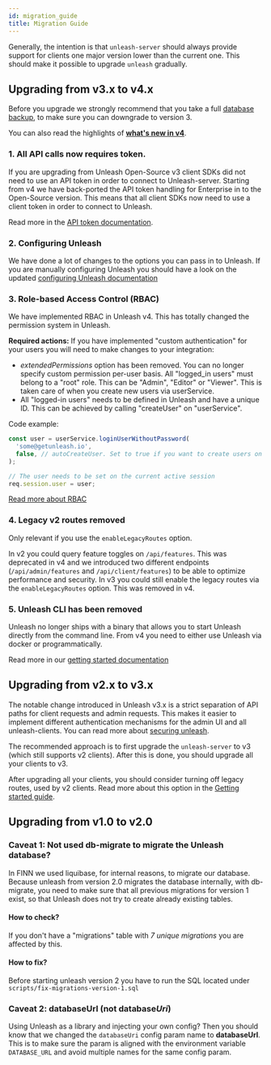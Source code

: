 ```yaml
---
id: migration_guide
title: Migration Guide
---
```


Generally, the intention is that `unleash-server` should always provide support for clients one major version lower than the current one. This should make it possible to upgrade `unleash` gradually.

## Upgrading from v3.x to v4.x

Before you upgrade we strongly recommend that you take a full [database backup](/database_backup), to make sure you can downgrade to version 3.

You can also read the highlights of **[what's new in v4](../user_guide/v4-whats-new)**.

### 1. All API calls now requires token.

If you are upgrading from Unleash Open-Source v3 client SDKs did not need to use an API token in order to connect to Unleash-server. Starting from v4 we have back-ported the API token handling for Enterprise in to the Open-Source version. This means that all client SDKs now need to use a client token in order to connect to Unleash.

Read more in the [API token documentation](../user_guide/api-token).

### 2. Configuring Unleash

We have done a lot of changes to the options you can pass in to Unleash. If you are manually configuring Unleash you should have a look on the updated [configuring Unleash documentation](./configuring_unleash)

### 3. Role-based Access Control (RBAC)

We have implemented RBAC in Unleash v4. This has totally changed the permission system in Unleash.

**Required actions:** If you have implemented "custom authentication" for your users you will need to make changes to your integration:

- _extendedPermissions_ option has been removed. You can no longer specify custom permission per-user basis. All "logged_in users" must belong to a "root" role. This can be "Admin", "Editor" or "Viewer". This is taken care of when you create new users via userService.
- All "logged-in users" needs to be defined in Unleash and have a unique ID. This can be achieved by calling "createUser" on "userService".

Code example:

```js
const user = userService.loginUserWithoutPassword(
  'some@getunleash.io',
  false, // autoCreateUser. Set to true if you want to create users on the fly.
);

// The user needs to be set on the current active session
req.session.user = user;
```

[Read more about RBAC](../user_guide/rbac)

### 4. Legacy v2 routes removed

Only relevant if you use the `enableLegacyRoutes` option.

In v2 you could query feature toggles on `/api/features`. This was deprecated in v4 and we introduced two different endpoints (`/api/admin/features` and `/api/client/features`) to be able to optimize performance and security. In v3 you could still enable the legacy routes via the `enableLegacyRoutes` option. This was removed in v4.

### 5. Unleash CLI has been removed

Unleash no longer ships with a binary that allows you to start Unleash directly from the command line. From v4 you need to either use Unleash via docker or programmatically.

Read more in our [getting started documentation](./getting_started)

## Upgrading from v2.x to v3.x

The notable change introduced in Unleash v3.x is a strict separation of API paths for client requests and admin requests. This makes it easier to implement different authentication mechanisms for the admin UI and all unleash-clients. You can read more about [securing unleash](https://github.com/Unleash/unleash/blob/master/docs/securing-unleash.md).

The recommended approach is to first upgrade the `unleash-server` to v3 (which still supports v2 clients). After this is done, you should upgrade all your clients to v3.

After upgrading all your clients, you should consider turning off legacy routes, used by v2 clients. Read more about this option in the [Getting started guide](https://github.com/Unleash/unleash/blob/master/docs/getting-started.md#2-or-programmatically).

## Upgrading from v1.0 to v2.0

### Caveat 1: Not used db-migrate to migrate the Unleash database?

In FINN we used liquibase, for internal reasons, to migrate our database.  
Because unleash from version 2.0 migrates the database internally, with db-migrate, you need to make sure that all previous migrations for version 1 exist, so that Unleash does not try to create already existing tables.

#### How to check?

If you don't have a "migrations" table with _7 unique migrations_ you are affected by this.

#### How to fix?

Before starting unleash version 2 you have to run the SQL located under `scripts/fix-migrations-version-1.sql`

### Caveat 2: databaseUrl (not database*Uri*)

Using Unleash as a library and injecting your own config? Then you should know that we changed the `databaseUri` config param name to **databaseUrl**. This is to make sure the param is aligned with the environment variable `DATABASE_URL` and avoid multiple names for the same config param.
